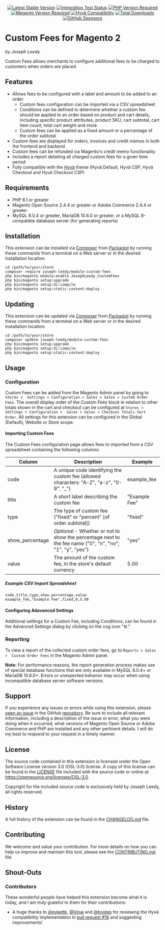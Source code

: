 <p align="center">
    <a href="https://packagist.org/packages/joseph-leedy/module-custom-fees"><img src="http://poser.pugx.org/joseph-leedy/module-custom-fees/v" alt="Latest Stable Version"></a>
    <a href="https://github.com/JosephLeedy/magento2-module-custom-fees/actions/workflows/run-integration-tests.yml"><img src="https://img.shields.io/github/actions/workflow/status/JosephLeedy/magento2-module-custom-fees/run-integration-tests.yml?label=integration%20tests" alt="Integration Test Status"></a>
    <a href="https://packagist.org/packages/joseph-leedy/module-custom-fees"><img src="http://poser.pugx.org/joseph-leedy/module-custom-fees/require/php" alt="PHP Version Required"></a>
    <a href="https://packagist.org/packages/joseph-leedy/module-custom-fees"><img src="https://img.shields.io/badge/magento-2.4.4%2B-F46F25" alt="Magento Version Required"></a>
    <a href="https://packagist.org/packages/joseph-leedy/module-custom-fees"><img src="https://img.shields.io/badge/hyvä-compatible-0A23B9" alt="Hyvä Compatibility"></a>
    <a href="https://packagist.org/packages/joseph-leedy/module-custom-fees"><img src="http://poser.pugx.org/joseph-leedy/module-custom-fees/downloads" alt="Total Downloads"></a>
    <a href="https://github.com/sponsors/JosephLeedy"><img alt="GitHub Sponsors" src="https://img.shields.io/github/sponsors/JosephLeedy"></a>
</p>

# Custom Fees for Magento 2
_by Joseph Leedy_

Custom Fees allows merchants to configure additional fees to be charged to 
customers when orders are placed.

## Features

- Allows fees to be configured with a label and amount to be added to an order
  - Custom fees configuration can be imported via a CSV spreadsheet
  - Conditions can be defined to determine whether a custom fee should be 
    applied to an order based on product and cart details, including 
    specific product attributes, product SKU, cart subtotal, cart item count,
    total cart weight and more
  - Custom fees can be applied as a fixed amount or a percentage of the order 
    subtotal 
- Custom fees are displayed for orders, invoices and credit memos in both the 
frontend and backend
- Custom fees can be refunded via Magento's credit memo functionality
- Includes a report detailing all charged custom fees for a given time period
- Fully compatible with the [Hyvä] theme (Hyvä Default, Hyvä CSP, Hyvä Checkout 
and Hyvä Checkout CSP)

## Requirements

- PHP 8.1 or greater
- Magento Open Source 2.4.4 or greater _or_ Adobe Commerce 2.4.4 or greater
- MySQL 8.0.4 or greater, MariaDB 10.6.0 or greater, _or_ a MySQL 8-compatible 
database server (for generating reports)

## Installation

This extension can be installed via [Composer] from [Packagist] by running 
these commands from a terminal on a Web server or in the desired installation 
location:

    cd /path/to/your/store
    composer require joseph-leedy/module-custom-fees
    php bin/magento module:enable JosephLeedy_CustomFees
    php bin/magento setup:upgrade
    php bin/magento setup:di:compile
    php bin/magento setup:static-content:deploy

## Updating

This extension can be updated via [Composer] from [Packagist] by running
these commands from a terminal on a Web server or in the desired installation
location:

    cd /path/to/your/store
    composer update joseph-leedy/module-custom-fees
    php bin/magento setup:upgrade
    php bin/magento setup:di:compile
    php bin/magento setup:static-content:deploy

## Usage

### Configuration

Custom Fees can be added from the Magento Admin panel by going to `Stores > 
Settings > Configuration > Sales > Sales > Custom Order Fees`. The overall 
display order of the Custom Fees block in relation to other totals shown in the 
cart and checkout can be configured at `Stores > Settings > Configuration > 
Sales > Sales > Checkout Totals Sort Order`. All settings for this extension 
can be configured in the Global (Default), Website or Store scope.

#### Importing Custom Fees

The Custom Fees configuration page allows fees to imported from a CSV 
spreadsheet containing the following columns:

| Column          | Description                                                                                               | Example       |
|-----------------|-----------------------------------------------------------------------------------------------------------|---------------|
| code            | A unique code identifying the custom fee (allowed characters: "A-Z", "a-z", "0-9", "_")                   | example_fee   |
| title           | A short label describing the custom fee                                                                   | "Example Fee" |
| type            | The type of custom fee ("fixed" or "percent" \[of order subtotal\])                                       | "fixed"       |
| show_percentage | _Optional_ - Whether or not to show the percentage next to the fee name ("0", "n", "no", "1", "y", "yes") | "yes"         |
| value           | The amount of the custom fee, in the store's default currency                                             | 5.00          |

##### Example CSV Import Spreadsheet

```csv
code,title,type,show_percentage,value
example_fee,"Example Fee",fixed,0,5.00
```

#### Configuring Adavanced Settings

Additional settings for a Custom Fee, including Conditions, can be found in the 
Advanced Settings dialog by clicking on the cog icon "⚙️."

### Reporting

To view a report of the collected custom order fees, go to `Reports > Sales > 
Custom Order Fees` in the Magento Admin panel.

**Note:** For performance reasons, the report generation process makes use of
special database functions that are only available in MySQL 8.0.4+ or
MariaDB 10.6.0+. Errors or unexpected behavior may occur when using incompatible
database server software versions.

## Support

If you experience any issues or errors while using this extension, please
[open an issue] in the GitHub [repository]. Be sure to include all relevant
information, including a description of the issue or error, what you were doing
when it occurred, what versions of Magento Open Source or Adobe Commerce and PHP
are installed and any other pertinent details. I will do my best to respond to
your request in a timely manner.

## License

The source code contained in this extension is licensed under the Open Software
License version 3.0 (OSL-3.0) license. A copy of this license can be found in
the [LICENSE] file included with the source code or online at
https://opensource.org/licenses/OSL-3.0.

Copyright for the included source code is exclusively held by Joseph Leedy,
all rights reserved.

## History

A full history of the extension can be found in the [CHANGELOG.md] file.

## Contributing

We welcome and value your contribution. For more details on how you can help us
improve and maintain this tool, please see the [CONTRIBUTING.md] file.

## Shout-Outs

### Contributors

These wonderful people have helped this extension become what it is today, and 
I am truly grateful to them for their contributions:

- A huge thanks to [@pykettk], [@Vinai] and [@hostep] for reviewing the Hyvä 
compatibility implementation in [pull request #16] and suggesting improvements!️

[Hyvä]: https://hyva.io
[Composer]: https://getcomposer.org
[Packagist]: https://packagist.org
[open an issue]: https://github.com/JosephLeedy/magento2-module-custom-fees/issues/new
[repository]: https://github.com/JosephLeedy/magento2-module-custom-fees
[LICENSE]: ./LICENSE
[CHANGELOG.md]: ./CHANGELOG.md
[CONTRIBUTING.md]: ./CONTRIBUTING.md
[@pykettk]: https://github.com/pykettk
[@Vinai]: https://github.com/Vinai
[@hostep]: https://github.com/hostep
[pull request #16]: https://github.com/JosephLeedy/magento2-module-custom-fees/pull/16

